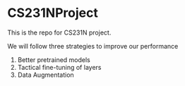 # CS231NProject

This is the repo for CS231N project. 

We will follow three strategies to improve our performance
1. Better pretrained models
2. Tactical fine-tuning of layers
3. Data Augmentation

